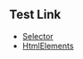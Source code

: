## Test Link

- [Selector](https://bigdata-mindstorms.github.io/d3-playground/#https://bigdata-mindstorms.github.io/d3-playground/aaron-suen/2016/01/26/selector.js)
- [HtmlElements](https://bigdata-mindstorms.github.io/d3-playground/#https://bigdata-mindstorms.github.io/d3-playground/aaron-suen/2016/01/26/html_elements.js)
